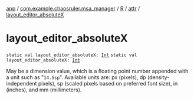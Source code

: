 [app](../../../index.md) / [com.example.chaosruler.msa_manager](../../index.md) / [R](../index.md) / [attr](index.md) / [layout_editor_absoluteX](.)

# layout_editor_absoluteX

`static val layout_editor_absoluteX: `[`Int`](https://kotlinlang.org/api/latest/jvm/stdlib/kotlin/-int/index.html)
`static val layout_editor_absoluteX: `[`Int`](https://kotlinlang.org/api/latest/jvm/stdlib/kotlin/-int/index.html)

May be a dimension value, which is a floating point number appended with a unit such as "`14.5sp`". Available units are: px (pixels), dp (density-independent pixels), sp (scaled pixels based on preferred font size), in (inches), and mm (millimeters).

